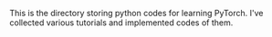 This is the directory storing python codes for learning PyTorch.
I've collected various tutorials and implemented codes of them.
